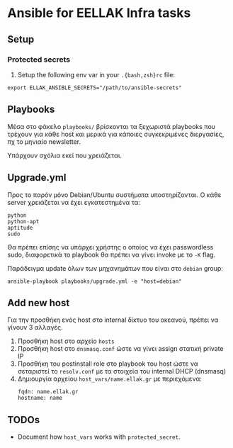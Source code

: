 # Ansible for EELLAK Infra tasks

## Setup

### Protected secrets

1. Setup the following env var in your `.{bash,zsh}rc` file:

```
export ELLAK_ANSIBLE_SECRETS="/path/to/ansible-secrets"
```

## Playbooks

Μέσα στο φάκελο `playbooks/` βρίσκονται τα ξεχωριστά playbooks που τρέχουν για
κάθε host και μερικά για κάποιες συγκεκριμένες διεργασίες, πχ το μηνιαίο
newsletter.

Υπάρχουν σχόλια εκεί που χρειάζεται.

## Upgrade.yml

Προς το παρόν μόνο Debian/Ubuntu συστήματα υποστηρίζονται. Ο κάθε server
χρειάζεται να έχει εγκατεστημένα τα:

```
python
python-apt
aptitude
sudo
```

Θα πρέπει επίσης να υπάρχει χρήστης ο οποίος να έχει passwordless sudo,
διαφορετικά το playbook θα πρέπει να γίνει invoke με το `-K` flag.

Παράδειγμα update όλων των μηχανημάτων που είναι στο `debian` group:

```
ansible-playbook playbooks/upgrade.yml -e "host=debian"
```

## Add new host

Για την προσθήκη ενός host στο internal δίκτυο του οκεανού, πρέπει να γίνουν 3
αλλαγές.

1. Προσθήκη host στο αρχείο `hosts`
2. Προσθήκη host στο `dnsmasq.conf` ώστε να γίνει assign στατική private IP
3. Προσθήκη του postinstall role στο playbook του host ώστε να σεταριστεί το
    `resolv.conf` με τα στοιχεία του internal DHCP (dnsmasq)
1. Δημιουργία αρχείου `host_vars/name.ellak.gr` με περιεχόμενα:
    ```
    fqdn: name.ellak.gr
    hostname: name
    ```

## TODOs

* Document how `host_vars` works with `protected_secret`.
